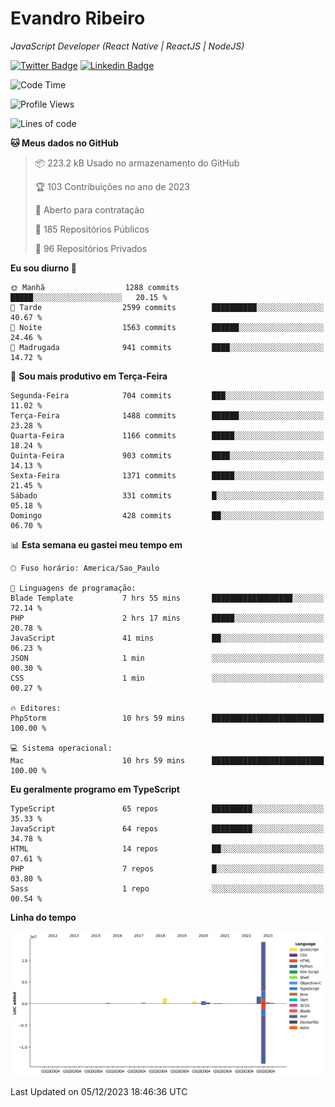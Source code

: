 # Evandro **Ribeiro**

*JavaScript Developer (React Native | ReactJS | NodeJS)*

[![Twitter Badge](https://img.shields.io/badge/-@ribeiroevandro-201B2D?style=flat-square&labelColor=201B2D&logo=twitter&logoColor=white&link=https://twitter.com/ribeiroevandro)](https://twitter.com/ribeiroevandro) 
[![Linkedin Badge](https://img.shields.io/badge/-Evandro%20Ribeiro-201B2D?style=flat-square&logo=Linkedin&logoColor=white&link=https://www.linkedin.com/in/ribeiroevandro)](https://www.linkedin.com/in/ribeiroevandro) 


<!--START_SECTION:waka-->
![Code Time](http://img.shields.io/badge/Code%20Time-3%2C562%20hrs%2054%20mins-blue)

![Profile Views](http://img.shields.io/badge/Visualizac%C3%B5es%20do%20perfil-0-blue)

![Lines of code](https://img.shields.io/badge/Desde%20o%20Hello%20World%20eu%20escrevi-19.5%20million%20linhas%20de%20c%C3%B3digo-blue)

**🐱 Meus dados no GitHub** 

> 📦 223.2 kB Usado no armazenamento do GitHub 
 > 
> 🏆 103 Contribuições no ano de 2023
 > 
> 💼 Aberto para contratação
 > 
> 📜 185 Repositórios Públicos 
 > 
> 🔑 96 Repositórios Privados 
 > 
**Eu sou diurno 🐤** 

```text
🌞 Manhã                  1288 commits        █████░░░░░░░░░░░░░░░░░░░░   20.15 % 
🌆 Tarde                  2599 commits        ██████████░░░░░░░░░░░░░░░   40.67 % 
🌃 Noite                  1563 commits        ██████░░░░░░░░░░░░░░░░░░░   24.46 % 
🌙 Madrugada              941 commits         ████░░░░░░░░░░░░░░░░░░░░░   14.72 % 
```
📅 **Sou mais produtivo em Terça-Feira** 

```text
Segunda-Feira            704 commits         ███░░░░░░░░░░░░░░░░░░░░░░   11.02 % 
Terça-Feira              1488 commits        ██████░░░░░░░░░░░░░░░░░░░   23.28 % 
Quarta-Feira             1166 commits        █████░░░░░░░░░░░░░░░░░░░░   18.24 % 
Quinta-Feira             903 commits         ████░░░░░░░░░░░░░░░░░░░░░   14.13 % 
Sexta-Feira              1371 commits        █████░░░░░░░░░░░░░░░░░░░░   21.45 % 
Sábado                   331 commits         █░░░░░░░░░░░░░░░░░░░░░░░░   05.18 % 
Domingo                  428 commits         ██░░░░░░░░░░░░░░░░░░░░░░░   06.70 % 
```


📊 **Esta semana eu gastei meu tempo em** 

```text
🕑︎ Fuso horário: America/Sao_Paulo

💬 Linguagens de programação: 
Blade Template           7 hrs 55 mins       ██████████████████░░░░░░░   72.14 % 
PHP                      2 hrs 17 mins       █████░░░░░░░░░░░░░░░░░░░░   20.78 % 
JavaScript               41 mins             ██░░░░░░░░░░░░░░░░░░░░░░░   06.23 % 
JSON                     1 min               ░░░░░░░░░░░░░░░░░░░░░░░░░   00.30 % 
CSS                      1 min               ░░░░░░░░░░░░░░░░░░░░░░░░░   00.27 % 

🔥 Editores: 
PhpStorm                 10 hrs 59 mins      █████████████████████████   100.00 % 

💻 Sistema operacional: 
Mac                      10 hrs 59 mins      █████████████████████████   100.00 % 
```

**Eu geralmente programo em TypeScript** 

```text
TypeScript               65 repos            █████████░░░░░░░░░░░░░░░░   35.33 % 
JavaScript               64 repos            █████████░░░░░░░░░░░░░░░░   34.78 % 
HTML                     14 repos            ██░░░░░░░░░░░░░░░░░░░░░░░   07.61 % 
PHP                      7 repos             █░░░░░░░░░░░░░░░░░░░░░░░░   03.80 % 
Sass                     1 repo              ░░░░░░░░░░░░░░░░░░░░░░░░░   00.54 % 
```



**Linha do tempo**

![Lines of Code chart](https://raw.githubusercontent.com/ribeiroevandro/ribeiroevandro/main/assets/bar_graph.png)


 Last Updated on 05/12/2023 18:46:36 UTC
<!--END_SECTION:waka-->
